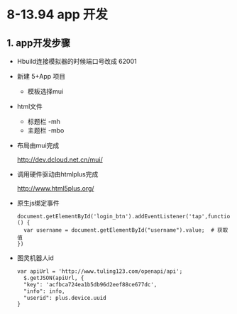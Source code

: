 # 8-13.94 app 开发

## 1. app开发步骤

- Hbuild连接模拟器的时候端口号改成  62001
- 新建 5+App 项目
  - 模板选择mui 

- html文件
  - 标题栏  -mh
  - 主题栏  -mbo

- 布局由mui完成

  <http://dev.dcloud.net.cn/mui/>

- 调用硬件驱动由htmlplus完成

  <http://www.html5plus.org/>

- 原生js绑定事件 

  ```
  document.getElementById('login_btn').addEventListener('tap',function () {
  	var username = document.getElementById("username").value;  # 获取值
  })
  ```

- 图灵机器人id

  ```html
  var apiUrl = 'http://www.tuling123.com/openapi/api';
  	$.getJSON(apiUrl, {
  	"key": 'acfbca724ea1b5db96d2eef88ce677dc',
  	"info": info,
  	"userid": plus.device.uuid
  }
  ```

  